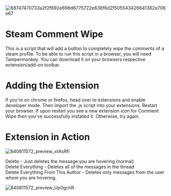![68747470733a2f2f692e696d6775722e636f6d2f505543426641362e706e67](https://github.com/Orphanlet/Steam-Badge-Crafter/assets/143373638/228f496d-834e-4c75-9c27-940763afcee6)

# Steam Comment Wipe

This is a script that will add a button to completely wipe the comments of a steam profile. To be able to run this script in a browser, you will need Tampermonkey. You can download it on your browsers respective extension/add-on toolbar.

# Adding the Extension

If you're on chrome or firefox, head over to extensions and enable developer mode. Then import the .js script into your extensions. Restart your browser. If upon restart you see a new extension icon for Comment Wipe then you've successfully installed it. Otherwise, try again.

# Extension in Action

![840811572_preview_xtAsRfi](https://github.com/Orphanlet/Steam-Comment-Wipe/assets/143373638/b89e6663-a807-4fec-8f78-f8cc3d20de1c)

Delete - Just deletes the message you are hovering (normal) <br />
Delete Everything - Deletes all of the messages in the thread  <br /> 
Delete Everything From This Author - Deletes only messages from the user whom you are hovering.  <br />

![840811572_preview_Up0gchR](https://github.com/Orphanlet/Steam-Comment-Wipe/assets/143373638/dee796c1-de18-40bf-84be-4984973b4692)
